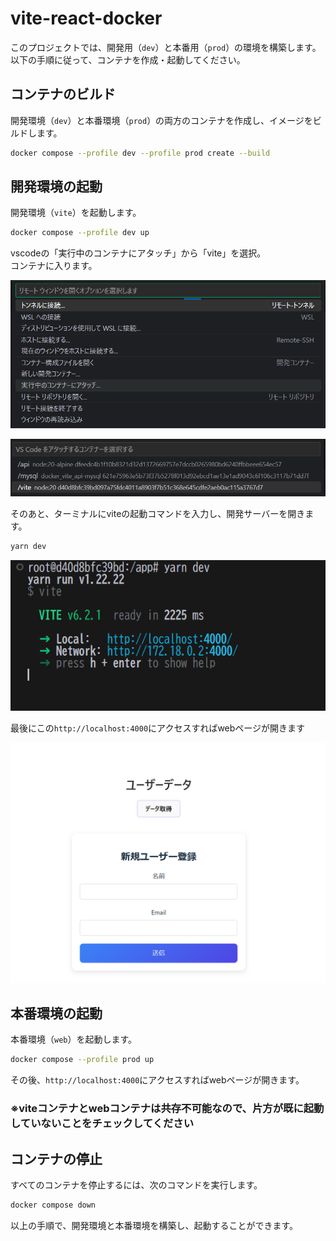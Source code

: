 # vite-react-docker

このプロジェクトでは、開発用（`dev`）と本番用（`prod`）の環境を構築します。以下の手順に従って、コンテナを作成・起動してください。

## コンテナのビルド
開発環境（`dev`）と本番環境（`prod`）の両方のコンテナを作成し、イメージをビルドします。

```bash
docker compose --profile dev --profile prod create --build
```

## 開発環境の起動
開発環境（`vite`）を起動します。

```bash
docker compose --profile dev up
```

vscodeの「実行中のコンテナにアタッチ」から「vite」を選択。  
コンテナに入ります。

![vscode-attach.png](images/vscode-attach.png)

![attach-vite.png](images/attach-vite.png)

そのあと、ターミナルにviteの起動コマンドを入力し、開発サーバーを開きます。

```bash
yarn dev
```

![yarn-dev.png](images/yarn-dev.png)

最後にこの```http://localhost:4000```にアクセスすればwebページが開きます

![webpage.png](images/webpage.png)

## 本番環境の起動
本番環境（`web`）を起動します。

```bash
docker compose --profile prod up
```

その後、```http://localhost:4000```にアクセスすればwebページが開きます。

### ※viteコンテナとwebコンテナは共存不可能なので、片方が既に起動していないことをチェックしてください

## コンテナの停止
すべてのコンテナを停止するには、次のコマンドを実行します。

```bash
docker compose down
```

以上の手順で、開発環境と本番環境を構築し、起動することができます。